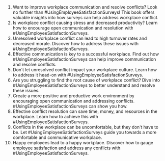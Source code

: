 1. Want to improve workplace communication and resolve conflicts? Look no further than #UsingEmployeeSatisfactionSurveys! This book offers valuable insights into how surveys can help address workplace conflict.
2. Is workplace conflict causing stress and decreased productivity? Learn how to encourage open communication and resolution with #UsingEmployeeSatisfactionSurveys.
3. Unresolved workplace conflict can lead to high turnover rates and decreased morale. Discover how to address these issues with #UsingEmployeeSatisfactionSurveys.
4. Effective communication is key to a successful workplace. Find out how #UsingEmployeeSatisfactionSurveys can help improve communication and resolve conflicts.
5. Don't let unresolved conflict impact your workplace culture. Learn how to address it head-on with #UsingEmployeeSatisfactionSurveys.
6. Are you struggling to find the root cause of workplace conflict? Dive into #UsingEmployeeSatisfactionSurveys to better understand and resolve these issues.
7. Create a more positive and productive work environment by encouraging open communication and addressing conflicts. #UsingEmployeeSatisfactionSurveys can show you how.
8. Effective conflict resolution can save time, money, and resources in the workplace. Learn how to achieve this with #UsingEmployeeSatisfactionSurveys.
9. Conflicts in the workplace can be uncomfortable, but they don't have to be. Let #UsingEmployeeSatisfactionSurveys guide you towards a more comfortable and communicative workplace.
10. Happy employees lead to a happy workplace. Discover how to gauge employee satisfaction and address any conflicts with #UsingEmployeeSatisfactionSurveys.
